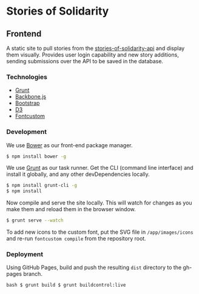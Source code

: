 # Stories of Solidarity

## Frontend 

A static site to pull stories from the [stories-of-solidarity-api](https://github.com/spacedogXYZ/stories-of-solidarity-api) and display them visually. Provides user login capability and new story additions, sending submissions over the API to be saved in the database.

### Technologies

* [Grunt](http://gruntjs.com)
* [Backbone.js](http://backbonejs.org)
* [Bootstrap](http://getbootstrap.com)
* [D3](http://d3js.org)
* [Fontcustom](http://fontcustom.com)

### Development

We use [Bower](http://bower.io/) as our front-end package manager.

```bash
$ npm install bower -g
```

We use [Grunt](http://gruntjs.com/) as our task runner. Get the CLI (command line interface) and install it globally, and any other devDependencies locally.

```bash
$ npm install grunt-cli -g
$ npm install
```

Now compile and serve the site locally. This will watch for changes as you make them and reload them in the browser window.
```bash
$ grunt serve --watch
```

To add new icons to the custom font, put the SVG file in `/app/images/icons` and re-run `fontcustom compile` from the repository root.

### Deployment

Using GitHub Pages, build and push the resulting `dist` directory to the gh-pages branch.

``bash
$ grunt build
$ grunt buildcontrol:live
``